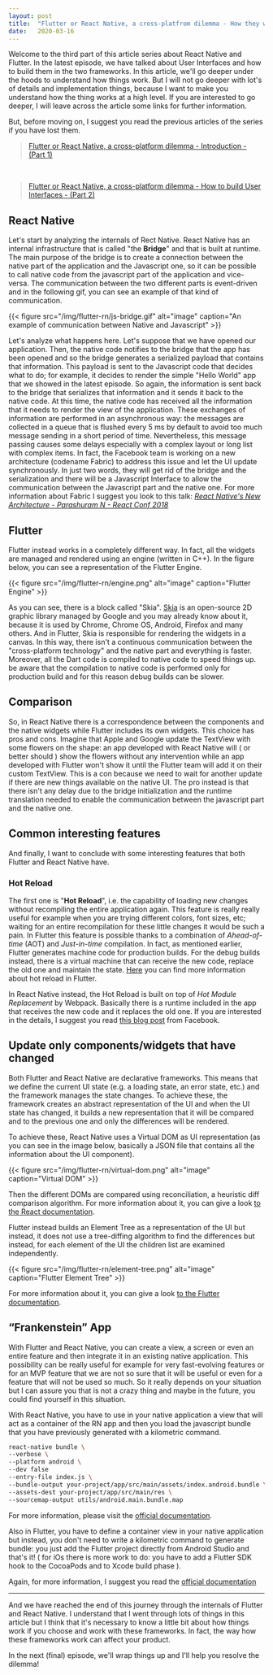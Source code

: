 ```yaml
---
layout: post
title:  "Flutter or React Native, a cross-platfrom dilemma - How they work - (Part 3)"
date:   2020-03-16
---
```


Welcome to the third part of this article series about React Native and Flutter. In the latest episode, we have talked about User Interfaces and how to build them in the two frameworks. In this article, we'll go deeper under the hoods to understand how things work. But I will not go deeper with lot's of details and implementation things, because I want to make you understand how the thing works at a high level. If you are interested to go deeper, I will leave across the article some links for further information.

But, before moving on, I suggest you read the previous articles of the series if you have lost them.

> [Flutter or React Native, a cross-platform dilemma - Introduction - (Part 1)](http://marcogomiero.com/posts/2019/rn-flutter-dilemma-1-intro/)

<br>

> [Flutter or React Native, a cross-platform dilemma - How to build User Interfaces - (Part 2)](http://marcogomiero.com/posts/2019/rn-flutter-dilemma-2-ui/)

## React Native

Let's start by analyzing the internals of Rect Native. React Native has an internal infrastructure that is called "the **Bridge**" and that is built at runtime. The main purpose of the bridge is to create a connection between the native part of the application and the Javascript one, so it can be possible to call native code from the javascript part of the application and vice-versa. The communication between the two different parts is event-driven and in the following gif, you can see an example of that kind of communication.

{{< figure src="/img/flutter-rn/js-bridge.gif" alt="image" caption="An example of communication between Native and Javascript" >}}

Let's analyze what happens here. Let's suppose that we have opened our application. Then, the native code notifies to the bridge that the app has been opened and so the bridge generates a serialized payload that contains that information. This payload is sent to the Javascript code that decides what to do; for example, it decides to render the simple "Hello World" app that we showed in the latest episode. So again, the information is sent back to the bridge that serializes that information and it sends it back to the native code. At this time, the native code has received all the information that it needs to render the view of the application. 
These exchanges of information are performed in an asynchronous way: the messages are collected in a queue that is flushed every 5 ms by default to avoid too much message sending in a short period of time. Nevertheless, this message passing causes some delays especially with a complex layout or long list with complex items. 
In fact, the Facebook team is working on a new architecture (codename Fabric) to address this issue and let the UI update synchronously. In just two words, they will get rid of the bridge and the serialization and there will be a Javascript Interface to allow the communication between the Javascript part and the native one. For more information about Fabric I suggest you look to this talk: [_React Native's New Architecture - Parashuram N - React Conf 2018_](https://www.youtube.com/watch?v=UcqRXTriUVI)

## Flutter

Flutter instead works in a completely different way. In fact, all the widgets are managed and rendered using an engine (written in C++). In the figure below, you can see a representation of the Flutter Engine. 

{{< figure src="/img/flutter-rn/engine.png" alt="image" caption="Flutter Engine" >}}

As you can see, there is a block called "Skia". [Skia](https://skia.org/) is an open-source 2D graphic library managed by Google and you may already know about it, because it is used by Chrome, Chrome OS, Android, Firefox and many others. And in Flutter, Skia is responsible for rendering the widgets in a canvas. In this way, there isn't a continuous communication between the "cross-platform technology" and the native part and everything is faster. Moreover, all the Dart code is compiled to native code to speed things up. be aware that the compilation to native code is performed only for production build and for this reason debug builds can be slower. 

## Comparison

So, in React Native there is a correspondence between the components and the native widgets while Flutter includes its own widgets. This choice has pros and cons. Imagine that Apple and Google update the TextView with some flowers on the shape: an app developed with React Native will ( or better should ) show the flowers without any intervention while an app developed with Flutter won't show it until the Flutter team will add it on their custom TextView. This is a con because we need to wait for another update if there are new things available on the native UI. The pro instead is that there isn't any delay due to the bridge initialization and the runtime translation needed to enable the communication between the javascript part and the native one. 

## Common interesting features

And finally, I want to conclude with some interesting features that both Flutter and React Native have. 

### Hot Reload
The first one is "**Hot Reload**", i.e. the capability of loading new changes without recompiling the entire application again. This feature is really really useful for example when you are trying different colors, font sizes, etc; waiting for an entire recompilation for these little changes it would be such a pain.
In Flutter this feature is possible thanks to a combination of *Ahead-of-time* (AOT) and *Just-in-time* compilation. In fact, as mentioned earlier, Flutter generates machine code for production builds. For the debug builds instead, there is a virtual machine that can receive the new code, replace the old one and maintain the state. [Here](https://flutter.dev/docs/resources/technical-overview) you can find more information about hot reload in Flutter. 

In React Native instead, the Hot Reload is built on top of *Hot Module Replacement* by Webpack. Basically there is a runtime included in the app that receives the new code and it replaces the old one. If you are interested in the details, I suggest you read [this blog post](https://facebook.github.io/react-native/blog/2016/03/24/introducing-hot-reloading.html) from Facebook.

## Update only components/widgets that have changed

Both Flutter and React Native are declarative frameworks. This means that we define the current UI state (e.g. a loading state, an error state, etc.) and the framework manages the state changes. To achieve these, the framework creates an abstract representation of the UI and when the UI state has changed, it builds a new representation that it will be compared and to the previous one and only the differences will be rendered. 

To achieve these, React Native uses a Virtual DOM as UI representation (as you can see in the image below, basically a JSON file that contains all the information about the UI component).

{{< figure src="/img/flutter-rn/virtual-dom.png" alt="image" caption="Virtual DOM" >}}

Then the different DOMs are compared using reconciliation, a heuristic diff comparison algorithm. For more information about it, you can give a look [to the React documentation](https://reactjs.org/docs/reconciliation.html).

Flutter instead builds an Element Tree as a representation of the UI but instead, it does not use a tree-diffing algorithm to find the differences but instead, for each element of the UI the children list are examined independently.

{{< figure src="/img/flutter-rn/element-tree.png" alt="image" caption="Flutter Element Tree" >}}

For more information about it, you can give a look [to the Flutter documentation](https://flutter.dev/docs/resources/inside-flutter).

## “Frankenstein” App

With Flutter and React Native, you can create a view, a screen or even an entire feature and then integrate it in an existing native application. This possibility can be really useful for example for very fast-evolving features or for an MVP feature that we are not so sure that it will be useful or even for a feature that will not be used so much. So it really depends on your situation but I can assure you that is not a crazy thing and maybe in the future, you could find yourself in this situation.

With React Native, you have to use in your native application a view that will act as a container of the RN app and then you load the javascript bundle that you have previously generated with a kilometric command.

```bash
react-native bundle \
--verbose \
--platform android \
--dev false 
--entry-file index.js \
--bundle-output your-project/app/src/main/assets/index.android.bundle \ 
--assets-dest your-project/app/src/main/res \
--sourcemap-output utils/android.main.bundle.map
```

For more information, please visit the [official documentation](https://facebook.github.io/react-native/docs/integration-with-existing-apps).

Also in Flutter, you have to define a container view in your native application but instead, you don't need to write a kilometric command to generate bundle: you just add the Flutter project directly from Android Studio and that's it! ( for iOs there is more work to do: you have to add a Flutter SDK hook to the CocoaPods and to Xcode build phase ). 

Again, for more information, I suggest you read the [official documentation](https://flutter.dev/docs/development/add-to-app)

--- 

And we have reached the end of this journey through the internals of Flutter and React Native. I understand that I went through lots of things in this article but I think that it's necessary to know a little bit about how things work if you choose and work with these frameworks. In fact, the way how these frameworks work can affect your product. 

In the next (final) episode, we'll wrap things up and I'll help you resolve the dilemma!




